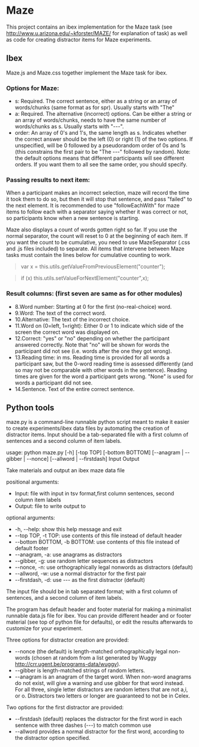 # Maze

This project contains an ibex implementation for the Maze task (see http://www.u.arizona.edu/~kforster/MAZE/ for explanation of task) as well as code for creating distractor items for Maze experiments. 

## Ibex
Maze.js and Maze.css together implement the Maze task for ibex.

### Options for Maze: 
* s: Required. The correct sentence, either as a string or an array of words/chunks (same format as for spr). Usually starts with "The"
* a: Required. The alternative (incorrect) options. Can be either a string or an array of words/chunks, needs to have the same number of words/chunks as s. Usually starts with "---". 
* order: An array of 0's and 1's, the same length as s. Indicates whether the correct answer should be the left (0) or right (1) of the two options. If unspecified, will be 0 followed by a pseudorandom order of 0s and 1s (this constrains the first pair to be "The ---" followed by random). Note: the default options means that different participants will see different orders. If you want them to all see the same order, you should specify. 

### Passing results to next item:
When a participant makes an incorrect selection, maze will record the time it took them to do so, but then it will stop that sentence, and pass "failed" to the next element. It is recommended to use "followEachWith" for maze items to follow each with a separator saying whether it was correct or not, so participants know when a new sentence is starting. 

Maze also displays a count of words gotten right so far. If you use the normal separator, the count will reset to 0 at the beginning of each item. If you want the count to be cumulative, you need to use MazeSeparator (.css and .js files included) to separate. All items that intervene between Maze tasks must contain the lines below for cumulative counting to work. 
> var x = this.utils.getValueFromPreviousElement("counter");

> if (x) this.utils.setValueForNextElement("counter",x);

### Result columns: (first seven are same as for other modules)
* 8.Word number: Starting at 0 for the first (no-real-choice) word.
* 9.Word: The text of the correct word.
* 10.Alternative: The text of the incorrect choice.
* 11.Word on (0=left, 1=right): Either 0 or 1 to indicate which side of the screen the correct word was displayed on. 
* 12.Correct: "yes" or "no" depending on whether the participant answered correctly. Note that "no" will be shown for words the participant did not see (i.e. words after the one they got wrong). 
* 13.Reading time: in ms. Reading time is provided for all words a participant saw, but the 0-word reading time is assessed differently (and so may not be comparable with other words in the sentence). Reading times are given for the word a participant gets wrong. "None" is used for words a participant did not see. 
* 14.Sentence. Text of the entire correct sentence. 

## Python tools
maze.py is a command-line runnable python script meant to make it easier to create experiments/ibex data files by automating the creation of distractor items. Input should be a tab-separated file with a first column of sentences and a second column of item labels. 

usage: python maze.py [-h] [-top TOP] [-bottom BOTTOM] [--anagram | --gibber | --nonce] [--allword | --firstdash] Input Output

Take materials and output an ibex maze data file

positional arguments:
* Input: file with input in tsv format,first column sentences, second column item labels
* Output: file to write output to

optional arguments:
* -h, --help: show this help message and exit
* --top TOP, -t TOP: use contents of this file instead of default header 
* --bottom BOTTOM, -b BOTTOM: use contents of this file instead of default footer
* --anagram, -a: use anagrams as distractors
* --gibber, -g: use random letter sequences as distractors
* --nonce, -n: use orthographically legal nonwords as distractors (default)
* --allword, -w: use a normal distractor for the first pair
* --firstdash, -d: use --- as the first distractor (default)

The input file should be in tab separated format; with a first column of sentences, and a second column of item labels.

The program has default header and footer material for making a minimalist runnable data.js file for ibex. You can provide different header and or footer material (see top of python file for defaults), or edit the results afterwards to customize for your experiment. 

Three options for distractor creation are provided:
* --nonce (the default) is length-matched orthographically legal non-words (chosen at random from a list generated by Wuggy http://crr.ugent.be/programs-data/wuggy). 
* --gibber is length-matched strings of random letters. 
* --anagram is an anagram of the target word. When non-word anagrams do not exist, will give a warning and use gibber for that word instead.
For all three, single letter distractors are random letters that are not a,i, or o. Distractors two letters or longer are guaranteed to not be in Celex. 

Two options for the first distractor are provided:
* --firstdash (default) replaces the distractor for the first word in each sentence with three dashes (---) to match common use
* --allword provides a normal distractor for the first word, according to the distractor option specified. 
